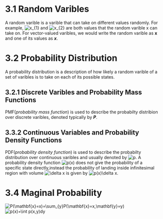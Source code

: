 # 3.1 Random Varibles
A random varible is a varible that can take on different values randomly.
For example,
<img src="http://latex.codecogs.com/gif.latex?x_{1}" title="x_{1}" /></a> 
and 
<img src="http://latex.codecogs.com/gif.latex?x_{2}" title="x_{2}" /></a>
are both values that the random varible x can take on.
For vector-valued varibles, we would write the random varible as **x** and one of its values as ***x***.


# 3.2 Probability Distribution
A probability distribution is a description of how likely a random varible of a set of varibles is to take on each of its possible states.


## 3.2.1 Discrete Varibles and Probability Mass Functions
PMF(*probability mass function*) is used to describe the probabilty distribion over discrete varibles, denoted typically
by ***P***.
## 3.3.2 Continuous Variables and Probability Density Functions
PDF(*probability density function*) is used to describe the probabilty distribution over continuous varibles and usually 
denoted by <img src="http://latex.codecogs.com/gif.latex?p" title="p" /></a>.
A probability density function 
<img src="http://latex.codecogs.com/gif.latex?p(x)" title="p(x)" /></a>
does not give the probability of a specific state directly,instead the probability of landing inside infinitesimal
region with volume 
<img src="http://latex.codecogs.com/gif.latex?\delta&space;x" title="\delta x" /></a>
is given by 
<img src="http://latex.codecogs.com/gif.latex?p(x)\delta&space;x" title="p(x)\delta x" /></a>.


# 3.4 Maginal Probability
<img src="http://latex.codecogs.com/gif.latex?P(\mathbf{x}=x)=\sum_{y}P(\mathbf{x}=x,\mathbf{y}=y)" title="P(\mathbf{x}=x)=\sum_{y}P(\mathbf{x}=x,\mathbf{y}=y)" />
<img src="http://latex.codecogs.com/gif.latex?p(x)=\int&space;p(x,y)dy" title="p(x)=\int p(x,y)dy" /></a>


